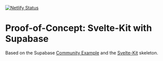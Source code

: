 [![Netlify Status](https://api.netlify.com/api/v1/badges/86e60a32-9cc3-4497-90b2-a09ff528a1fa/deploy-status)](https://app.netlify.com/sites/sad-leavitt-13ae34/deploys)

# Proof-of-Concept: Svelte-Kit with Supabase

Based on the Supabase [Community Example](https://github.com/supabase-community/supabase-sveltekit-example) and the [Svelte-Kit](https://kit.svelte.dev/) skeleton.
